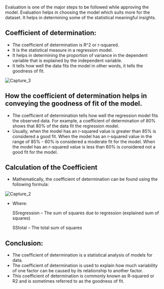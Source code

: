 Evaluation is one of the major steps to be followed while approving the model. Evaluation helps in choosing the model which suits more for the dataset. It helps in determining some of the statistical meaningful insights. 

## Coefficient of determination:
- The coefficient of determination is R^2 or r-squared.
- It is the statistical measure in a regression model.
- It helps in determining the proportion of variance in the dependent variable that is explained by the independent variable.
- It tells how well the data fits the model in other words, it tells the goodness of fit.

![Capture_3](https://user-images.githubusercontent.com/79050917/136760441-322948fb-59f7-49f7-aa6f-9056712c238f.PNG)


## How the coefficient of determination helps in conveying the goodness of fit of the model.

- The coefficient of determination tells how well the regression model fits the observed data. For example, a coefficient of determination of 80% shows that 80% of the data fit the regression model. 
- Usually, when the model has an r-squared value is greater than 85% is considered a good fit. When the model has an r-squared value in the range of 85% -  60% is considered a moderate fit for the model. When the model has an r-squared value is less than 60% is considered not a  good fit for the model.

## Calculation of the Coefficient
- Mathematically, the coefficient of determination can be found using the following formula:

![Capture_2](https://user-images.githubusercontent.com/79050917/136760415-1bbbce73-794c-43fa-bc4b-4fce26d53b3c.PNG)



- Where:

  SSregression – The sum of squares due to regression (explained sum of squares)
  
  SStotal –  The total sum of squares

## Conclusion:
- The coefficient of determination is a statistical analysis of models for data.
- The coefficient of determination is used to explain how much variability of one factor can be caused by its relationship to another factor.
- This coefficient of determination is commonly known as R-squared or R2 and is sometimes referred to as the goodness of fit.
 




